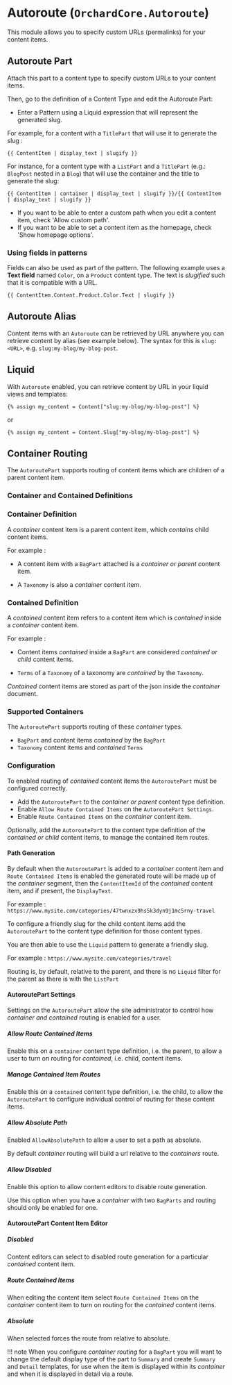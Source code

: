 # Autoroute (`OrchardCore.Autoroute`)

This module allows you to specify custom URLs (permalinks) for your content items.

## Autoroute Part

Attach this part to a content type to specify custom URLs to your content items.

Then, go to the definition of a Content Type and edit the Autoroute Part:

- Enter a Pattern using a Liquid expression that will represent the generated slug.

For example, for a content with a `TitlePart` that will use it to generate the slug :

```liquid
{{ ContentItem | display_text | slugify }}
```

For instance, for a content type with a `ListPart` and a `TitlePart` (e.g.: `BlogPost` nested in a `Blog`) that will use the container and the title to generate the slug:

```liquid
{{ ContentItem | container | display_text | slugify }}/{{ ContentItem | display_text | slugify }}
```

- If you want to be able to enter a custom path when you edit a content item, check 'Allow custom path'.
- If you want to be able to set a content item as the homepage, check 'Show homepage options'.

### Using fields in patterns

Fields can also be used as part of the pattern. The following example uses a __Text field__ named `Color`, on a `Product` content type. The text is _slugified_ such that
it is compatible with a URL.

```liquid
{{ ContentItem.Content.Product.Color.Text | slugify }}
```

## Autoroute Alias

Content items with an `Autoroute` can be retrieved by URL anywhere you can retrieve content by alias (see example below). The syntax for this is `slug:<URL>`, e.g. `slug:my-blog/my-blog-post`.

## Liquid

With `Autoroute` enabled, you can retrieve content by URL in your liquid views and templates:

```liquid
{% assign my_content = Content["slug:my-blog/my-blog-post"] %}
```

or

```liquid
{% assign my_content = Content.Slug["my-blog/my-blog-post"] %}
```

## Container Routing

The `AutoroutePart` supports routing of content items which are children of a parent content item.

### Container and Contained Definitions

### Container Definition

A _container_ content item is a parent content item, which _contains_ child content items.

For example :

- A content item with a `BagPart` attached is a _container or parent_ content item.

- A `Taxonomy` is also a _container_ content item.

### Contained Definition

A _contained_ content item refers to a content item which is _contained_ inside a _container_ content item.

For example :

- Content items _contained_ inside a `BagPart` are considered _contained or child_ content items.

- `Terms` of a `Taxonomy` of a taxonomy are _contained_ by the `Taxonomy`.

_Contained_ content items are stored as part of the json inside the _container_ document.

### Supported Containers

The `AutoroutePart` supports routing of these _container_ types.

- `BagPart` and content items _contained_ by the `BagPart`
- `Taxonomy` content items and _contained_ `Terms`

### Configuration

To enabled routing of _contained_ content items the `AutoroutePart` must be configured correctly.

- Add the `AutoroutePart` to the _container or parent_ content type definition.
- Enable `Allow Route Contained Items` on the `AutoroutePart Settings`.
- Enable `Route Contained Items` on the _container_ content item.

Optionally, add the `AutoroutePart` to the content type definition of the _contained or child_ content items, to manage the contained item routes.

#### Path Generation

By default when the `AutoroutePart` is added to a _container_ content item and `Route Contained Items` is enabled the generated route will be made up of the _container_ segment, then the `ContentItemId` of the _contained_ content item, and if present, the `DisplayText`.

For example :
`https://www.mysite.com/categories/47twnxzx9hs5k3dyn9j1mc5rny-travel`

To configure a friendly slug for the child content items add the `AutoroutePart` to the content type definition for those content types.

You are then able to use the `Liquid` pattern to generate a friendly slug.

For example :
`https://www.mysite.com/categories/travel`

Routing is, by default, relative to the parent, and there is no `Liquid` filter for the parent as there is with the `ListPart`

#### AutoroutePart Settings

Settings on the `AutoroutePart` allow the site administrator to control how _container and contained_ routing is enabled for a user.

##### Allow Route Contained Items

Enable this on a `container` content type definition, i.e. the parent, to allow a user to turn on routing for _contained_, i.e. child, content items.

##### Manage Contained Item Routes

Enable this on a `contained` content type definition, i.e. the child, to allow the `AutoroutePart` to configure individual control of routing for these content items.

##### Allow Absolute Path

Enabled `AllowAbsolutePath` to allow a user to set a path as absolute.

By default _container_ routing will build a url relative to the _containers_ route.

##### Allow Disabled

Enable this option to allow content editors to disable route generation.

Use this option when you have a _container_ with two `BagParts` and routing should only be enabled for one.

#### AutoroutePart Content Item Editor

##### Disabled

Content editors can select to disabled route generation for a particular _contained_ content item.

##### Route Contained Items

When editing the content item select `Route Contained Items` on the _container_ content item to turn on routing for the _contained_ content items.

##### Absolute

When selected forces the route from relative to absolute.

!!! note
    When you configure _container routing_ for a `BagPart` you will want to change the default display type of the part to `Summary` and create `Summary` and `Detail` templates, for use when the item is displayed within its _container_ and when it is displayed in detail via a route.



